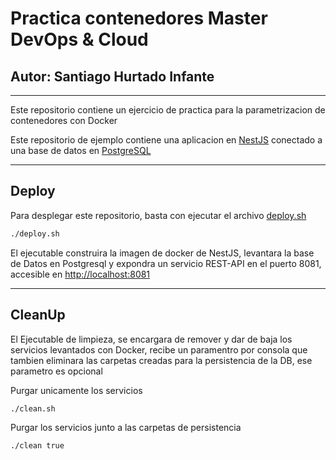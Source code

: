 # Practica contenedores Master DevOps & Cloud
## Autor: Santiago Hurtado Infante
---

Este repositorio contiene un ejercicio de practica para la parametrizacion de contenedores con Docker

Este repositorio de ejemplo contiene una aplicacion en [NestJS](https://nestjs.com/) conectado a una base de datos en [PostgreSQL](https://hub.docker.com/_/postgres)

---
## Deploy

Para desplegar este repositorio, basta con ejecutar el archivo [deploy.sh](deploy.sh)

```bash
./deploy.sh
```

El ejecutable construira la imagen de docker de NestJS, levantara la base de Datos en Postgresql y expondra un servicio REST-API en el puerto 8081, accesible en [http://localhost:8081](http://localhost:8081)

---
## CleanUp

El Ejecutable de limpieza, se encargara de remover y dar de baja los servicios levantados con Docker, recibe un paramentro por consola que tambien eliminara las carpetas creadas para la persistencia de la DB, ese parametro es opcional

Purgar unicamente los servicios
```bash
./clean.sh
```

Purgar los servicios junto a las carpetas de persistencia
```bash
./clean true
```